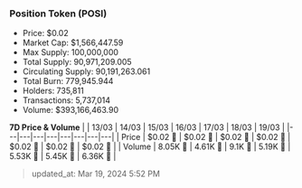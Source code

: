 
  ### Position Token (POSI)
  - Price: $0.02
  - Market Cap: $1,566,447.59
  - Max Supply: 100,000,000
  - Total Supply: 90,971,209.005
  - Circulating Supply: 90,191,263.061
  - Total Burn: 779,945.944
  - Holders: 735,811
  - Transactions: 5,737,014
  - Volume: $393,166,463.90

  **7D Price & Volume**
  | | 13&#x2F;03 | 14&#x2F;03 | 15&#x2F;03 | 16&#x2F;03 | 17&#x2F;03 | 18&#x2F;03 | 19&#x2F;03 |
  |---|---|---|---|---|---|---|---|
  | Price | $0.02 🚀 | $0.02 🔻 | $0.02 🚀 | $0.02 🔻 | $0.02 🔻 | $0.02 🔻 | $0.02 🔻 |
  | Volume | 8.05K 🚀 | 4.61K 🔻 | 9.1K 🚀 | 5.19K 🔻 | 5.53K 🚀 | 5.45K 🔻 | 6.36K 🚀 |

  > updated_at: Mar 19, 2024 5:52 PM
